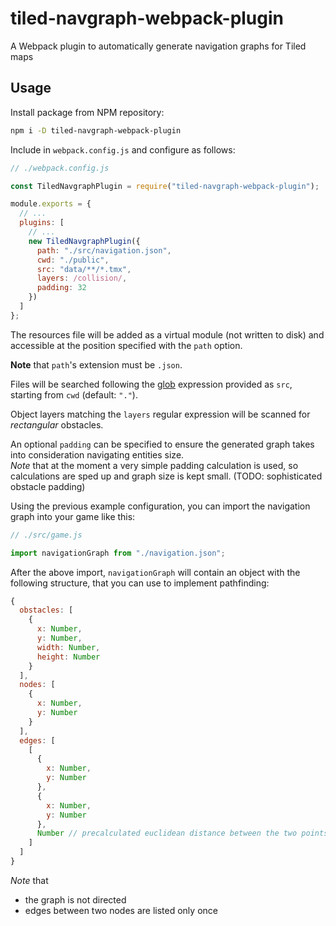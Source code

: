 # tiled-navgraph-webpack-plugin
A Webpack plugin to automatically generate navigation graphs for Tiled maps

## Usage
Install package from NPM repository:
```bash
npm i -D tiled-navgraph-webpack-plugin
```

Include in `webpack.config.js` and configure as follows:
```js
// ./webpack.config.js

const TiledNavgraphPlugin = require("tiled-navgraph-webpack-plugin");

module.exports = {
  // ...
  plugins: [
    // ...
    new TiledNavgraphPlugin({
      path: "./src/navigation.json",
      cwd: "./public",
      src: "data/**/*.tmx",
      layers: /collision/,
      padding: 32
    })
  ]
};
```

The resources file will be added as a virtual module (not written to disk) and accessible at the position specified with the `path` option.

**Note** that `path`'s extension must be `.json`.

Files will be searched following the [glob](https://www.npmjs.com/package/glob#glob-primer) expression provided as `src`, starting from `cwd` (default: `"."`).

Object layers matching the `layers` regular expression will be scanned for *rectangular* obstacles.

An optional `padding` can be specified to ensure the generated graph takes into consideration navigating entities size.  
*Note* that at the moment a very simple padding calculation is used, so calculations are sped up and graph size is kept small. (TODO: sophisticated obstacle padding)

Using the previous example configuration, you can import the navigation graph into your game like this:

```js
// ./src/game.js

import navigationGraph from "./navigation.json";
```

After the above import, `navigationGraph` will contain an object with the following structure, that you can use to implement pathfinding:

```js
{
  obstacles: [
    {
      x: Number,
      y: Number,
      width: Number,
      height: Number
    }
  ],
  nodes: [
    {
      x: Number,
      y: Number
    }
  ],
  edges: [
    [
      {
        x: Number,
        y: Number
      },
      {
        x: Number,
        y: Number
      },
      Number // precalculated euclidean distance between the two points
    ]
  ]
}
```

*Note* that
* the graph is not directed
* edges between two nodes are listed only once

